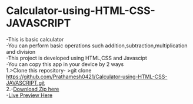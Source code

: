# Calculator-using-HTML-CSS-JAVASCRIPT

-This is basic calculator  
-You can perform basic operations such addition,subtraction,multiplication and division  
-This project is developed using HTML,CSS and Javascipt  
-You can copy this app in your device by 2 ways  
1.>Clone this repository- >git clone https://github.com/Prathamesh0421/Calculator-using-HTML-CSS-JAVASCRIPT.git  
2.-[Download Zip here](https://github.com/Prathamesh0421/Calculator-using-HTML-CSS-JAVASCRIPT/archive/refs/heads/main.zip`)  
-[Live Preview Here](https://prathamesh0421.github.io/Calculator-using-HTML-CSS-JAVASCRIPT/")